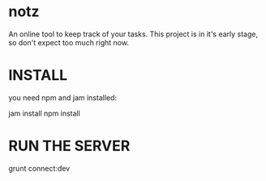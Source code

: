 notz
====

An online tool to keep track of your tasks.
This project is in it's early stage, so don't expect too much right now.


INSTALL
=======

you need npm and jam installed:

jam install
npm install


RUN THE SERVER
==============

grunt connect:dev